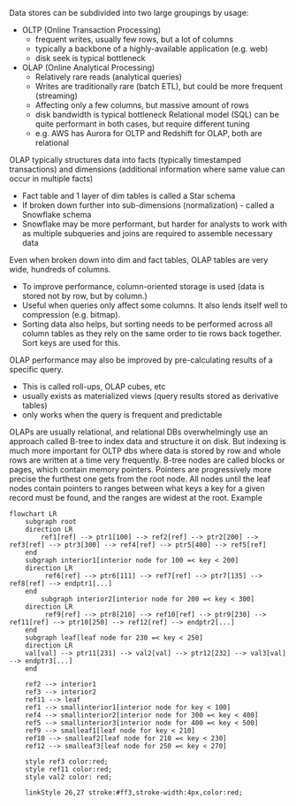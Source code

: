 Data stores can be subdivided into two large groupings by usage:
- OLTP (Online Transaction Processing) 
  - frequent writes, usually few rows, but a lot of columns 
  - typically a backbone of a highly-available application (e.g. web)
  - disk seek is typical bottleneck
- OLAP (Online Analytical Processing)
  - Relatively rare reads (analytical queries) 
  - Writes are traditionally rare (batch ETL), but could be more frequent (streaming)
  - Affecting only a few columns, but massive amount of rows
  - disk bandwidth is typical bottleneck
Relational model (SQL) can be quite performant in both cases, but require different tuning 
  - e.g. AWS has Aurora for OLTP and Redshift for OLAP, both are relational

OLAP typically structures data into facts (typically timestamped transactions) and dimensions (additional information where same value can occur in multiple facts)
 - Fact table and 1 layer of dim tables is called a Star schema
 - If broken down further into sub-dimensions (normalization) - called a Snowflake schema
 - Snowflake may be more performant, but harder for analysts to work with as multiple subqueries and joins are required to assemble necessary data

Even when broken down into dim and fact tables, OLAP tables are very wide, hundreds of columns.
- To improve performance, column-oriented storage is used (data is stored not by row, but by column.) 
- Useful when queries only affect some columns. It also lends itself well to compression (e.g. bitmap). 
- Sorting data also helps, but sorting needs to be performed across all column tables as they rely on the same order to tie rows back together. Sort keys are used for this.

OLAP performance may also be improved by pre-calculating results of a specific query. 
  - This is called roll-ups, OLAP cubes, etc
  - usually exists as materialized views (query results stored as derivative tables)
  - only works when the query is frequent and predictable 

OLAPs are usually relational, and relational DBs overwhelmingly use an approach called B-tree to index data and structure it on disk. But indexing is much more important for OLTP dbs where data is stored by row and whole rows are written at a time very frequently. 
B-tree nodes are called blocks or pages, which contain memory pointers. Pointers are progressively more precise the furthest one gets from the root node. All nodes until the leaf nodes contain pointers to ranges between what keys a key for a given record must be found, and the ranges are widest at the root.
Example
```mermaid
flowchart LR
    subgraph root
    direction LR
        ref1[ref] --> ptr1[100] --> ref2[ref] --> ptr2[200] --> ref3[ref] --> ptr3[300] --> ref4[ref] --> ptr5[400] --> ref5[ref]
    end
    subgraph interior1[interior node for 100 =< key < 200]
    direction LR
         ref6[ref] --> ptr6[111] --> ref7[ref] --> ptr7[135] --> ref8[ref] --> endptr1[...]
    end
        subgraph interior2[interior node for 200 =< key < 300]
    direction LR
         ref9[ref] --> ptr8[210] --> ref10[ref] --> ptr9[230] --> ref11[ref] --> ptr10[250] --> ref12[ref] --> endptr2[...]
    end
    subgraph leaf[leaf node for 230 =< key < 250]
    direction LR
    val[val] --> ptr11[231] --> val2[val] --> ptr12[232] --> val3[val] --> endptr3[...]
    end

    ref2 --> interior1
    ref3 --> interior2
    ref11 --> leaf
    ref1 --> smallinterior1[interior node for key < 100]
    ref4 --> smallinterior2[interior node for 300 =< key < 400]
    ref5 --> smallinterior3[interior node for 400 =< key < 500]
    ref9 --> smalleaf1[leaf node for key < 210]
    ref10 --> smalleaf2[leaf node for 210 =< key < 230]
    ref12 --> smalleaf3[leaf node for 250 =< key < 270]
    
    style ref3 color:red;
    style ref11 color:red;
    style val2 color: red;
    
    linkStyle 26,27 stroke:#ff3,stroke-width:4px,color:red;
```